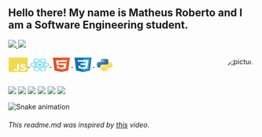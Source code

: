 ## Hello there! My name is Matheus Roberto and I am a Software Engineering student.
<div>
  <a href='https://github.com/MathRoberto'>
  <img height="180em" src="https://github-readme-stats.vercel.app/api?username=MathRoberto&show_icons=true&theme=dark&include_all_commits=true&count_private=true"/>   <img height = '180em' src='https://github-readme-stats.vercel.app/api/top-langs/?username=mathroberto&layout=compact&langs_count=16&theme=dark'/>
    </div>

<div style="display: inline_block"><br>
  <img align="center" alt="Js" height="30" width="40" src="https://raw.githubusercontent.com/devicons/devicon/master/icons/javascript/javascript-plain.svg">
  <img align="center" alt="React" height="30" width="40" src="https://raw.githubusercontent.com/devicons/devicon/master/icons/react/react-original.svg">
  <img align="center" alt="HTML" height="30" width="40" src="https://raw.githubusercontent.com/devicons/devicon/master/icons/html5/html5-original.svg">
  <img align="center" alt="CSS" height="30" width="40" src="https://raw.githubusercontent.com/devicons/devicon/master/icons/css3/css3-original.svg">
  <img align="center" alt="Python" height="30" width="40" src="https://raw.githubusercontent.com/devicons/devicon/master/icons/python/python-original.svg">
  <img align="right" alt="picture" height="182" style="border-radius:50px;" src="https://media.discordapp.net/attachments/643005033679421457/983606596678602782/188948_ShA7cawF.png">
 
</div>

##
       
<div> 
  <a href="https://instagram.com/robertomatheus__" target="_blank"><img src="https://img.shields.io/badge/-Instagram-%23E4405F?style=for-the-badge&logo=instagram&logoColor=white" target="_blank"></a>
 <a href="https://discordapp.com/users/165969291995250698" target="_blank"><img src="https://img.shields.io/badge/Discord-7289DA?style=for-the-badge&logo=discord&logoColor=white" target="_blank"></a>
  <a href="https://www.twitch.tv/maromushii" target="_blank"><img src="https://img.shields.io/badge/Twitch-9146FF?style=for-the-badge&logo=twitch&logoColor=white" target="_blank"></a>
  <a href = "mailto:mbarcellosferraz@hotmail.com"><img src='https://img.shields.io/badge/Microsoft_Outlook-0078D4?style=for-the-badge&logo=microsoft-outlook&logoColor=white' target="_blank"></a>
  <a href="https://www.linkedin.com/in/mathrobertobf/" target="_blank"><img src="https://img.shields.io/badge/-LinkedIn-%230077B5?style=for-the-badge&logo=linkedin&logoColor=white" target="_blank"></a>
  <a href="https://wa.me/5532984276492" target="_blank"><img src="https://img.shields.io/badge/WhatsApp-25D366?style=for-the-badge&logo=whatsapp&logoColor=white" target="_blank"></a> 
  
  
![Snake animation](https://github.com/mathroberto/mathroberto/blob/output/github-contribution-grid-snake.svg)
 
  
</div>
  
<h6>This readme.md was inspired by <a href ='https://www.youtube.com/watch?v=TsaLQAetPLU'> this</a> video.</h6>

<!---
MathRoberto/MathRoberto is a ✨ special ✨ repository because its `README.md` (this file) appears on your GitHub profile.
You can click the Preview link to take a look at your changes.
--->
